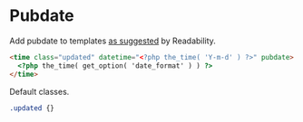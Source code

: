 # Pubdate

Add pubdate to templates [as suggested](http://www.readability.com/publishers/guidelines)
by Readability.

```html
<time class="updated" datetime="<?php the_time( 'Y-m-d' ) ?>" pubdate>
  <?php the_time( get_option( 'date_format' ) ) ?>
</time>
```

Default classes.

```css
.updated {}
```
